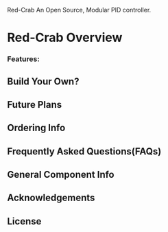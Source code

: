 Red-Crab
An Open Source, Modular PID controller.

# Red-Crab Overview
### Features:

## Build Your Own?
## Future Plans
## Ordering Info

## Frequently Asked Questions(FAQs)
## General Component Info

## Acknowledgements

## License


